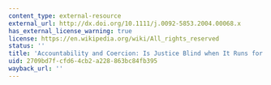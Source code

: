 ```yaml
---
content_type: external-resource
external_url: http://dx.doi.org/10.1111/j.0092-5853.2004.00068.x
has_external_license_warning: true
license: https://en.wikipedia.org/wiki/All_rights_reserved
status: ''
title: 'Accountability and Coercion: Is Justice Blind when It Runs for Office?'
uid: 2709bd7f-cfd6-4cb2-a228-863bc84fb395
wayback_url: ''
---
```

